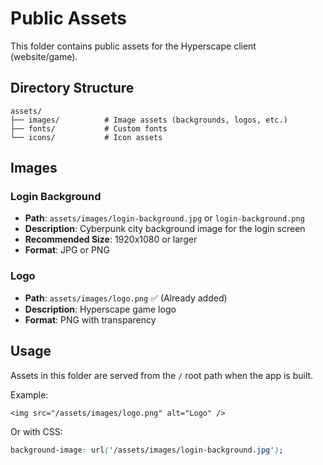 # Public Assets

This folder contains public assets for the Hyperscape client (website/game).

## Directory Structure

```
assets/
├── images/          # Image assets (backgrounds, logos, etc.)
├── fonts/           # Custom fonts
└── icons/           # Icon assets
```

## Images

### Login Background
- **Path**: `assets/images/login-background.jpg` or `login-background.png`
- **Description**: Cyberpunk city background image for the login screen
- **Recommended Size**: 1920x1080 or larger
- **Format**: JPG or PNG

### Logo
- **Path**: `assets/images/logo.png` ✅ (Already added)
- **Description**: Hyperscape game logo
- **Format**: PNG with transparency

## Usage

Assets in this folder are served from the `/` root path when the app is built.

Example:
```tsx
<img src="/assets/images/logo.png" alt="Logo" />
```

Or with CSS:
```css
background-image: url('/assets/images/login-background.jpg');
```
